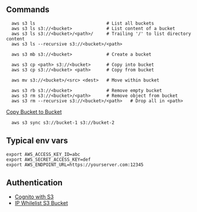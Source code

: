 ## Commands

      aws s3 ls                           # List all buckets
      aws s3 ls s3://<bucket>             # List content of a bucket
      aws s3 ls s3://<bucket>/<path>/     # Trailing '/' to list directory content
      aws s3 ls --recursive s3://<bucket>/<path>
      
      aws s3 mb s3://<bucket>             # Create a bucket
      
      aws s3 cp <path> s3://<bucket>      # Copy into bucket
      aws s3 cp s3://<bucket> <path>      # Copy from bucket
      
      aws mv s3://<bucket>/<src> <dest>   # Move within bucket
      
      aws s3 rb s3://<bucket>             # Remove empty bucket
      aws s3 rm s3://<bucket>/<path>      # Remove object from bucket
      aws s3 rm --recursive s3://<bucket>/<path>   # Drop all in <path>

[Copy Bucket to Bucket](https://www.reddit.com/r/aws/comments/87h38c/how_to_copy_existing_files_in_a_s3_bucket_to/)

      aws s3 sync s3://bucket-1 s3://bucket-2

## Typical env vars

    export AWS_ACCESS_KEY_ID=abc
    export AWS_SECRET_ACCESS_KEY=def
    export AWS_ENDPOINT_URL=https://yourserver.com:12345
      
## Authentication

- [Cognito with S3](https://www.reddit.com/r/aws/comments/8zh3lv/serving_s3_files_behind_cognito_authentication)
- [IP Whilelist S3 Bucket](https://docs.aws.amazon.com/AmazonS3/latest/dev/example-bucket-policies.html#example-bucket-policies-use-case-3)
